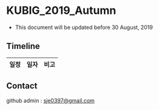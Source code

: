 # KUBIG_2019_Autumn

- This document will be updated before 30 August, 2019

## Timeline
| 일정                    |  일자 | 비고                                |
| ------------------- | -------------|-------------------------- |


## Contact
github admin : sje0397@gmail.com
